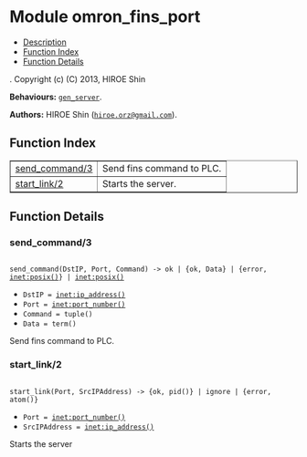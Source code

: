 

# Module omron_fins_port #
* [Description](#description)
* [Function Index](#index)
* [Function Details](#functions)


.
Copyright (c) (C) 2013, HIROE Shin

__Behaviours:__ [`gen_server`](gen_server.md).

__Authors:__ HIROE Shin ([`hiroe.orz@gmail.com`](mailto:hiroe.orz@gmail.com)).
<a name="index"></a>

## Function Index ##


<table width="100%" border="1" cellspacing="0" cellpadding="2" summary="function index"><tr><td valign="top"><a href="#send_command-3">send_command/3</a></td><td>Send fins command to PLC.</td></tr><tr><td valign="top"><a href="#start_link-2">start_link/2</a></td><td>
Starts the server.</td></tr></table>


<a name="functions"></a>

## Function Details ##

<a name="send_command-3"></a>

### send_command/3 ###


<pre><code>
send_command(DstIP, Port, Command) -&gt; ok | {ok, Data} | {error, <a href="inet.md#type-posix">inet:posix()</a>} | <a href="inet.md#type-posix">inet:posix()</a>
</code></pre>

<ul class="definitions"><li><code>DstIP = <a href="inet.md#type-ip_address">inet:ip_address()</a></code></li><li><code>Port = <a href="inet.md#type-port_number">inet:port_number()</a></code></li><li><code>Command = tuple()</code></li><li><code>Data = term()</code></li></ul>

Send fins command to PLC.
<a name="start_link-2"></a>

### start_link/2 ###


<pre><code>
start_link(Port, SrcIPAddress) -&gt; {ok, pid()} | ignore | {error, atom()}
</code></pre>

<ul class="definitions"><li><code>Port = <a href="inet.md#type-port_number">inet:port_number()</a></code></li><li><code>SrcIPAddress = <a href="inet.md#type-ip_address">inet:ip_address()</a></code></li></ul>


Starts the server
